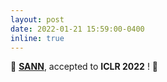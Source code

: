 ```yaml
---
layout: post
date: 2022-01-21 15:59:00-0400
inline: true
---
```


🥳 <strong>[SANN](https://dedekinds.github.io/)</strong>,
 accepted to <b>ICLR 2022</b> ! 🚀
